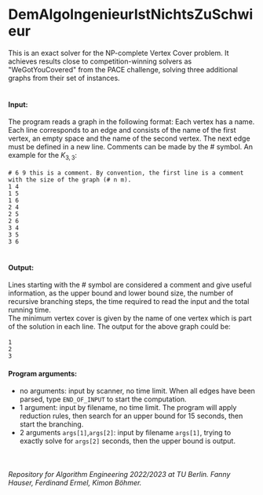 # DemAlgoIngenieurIstNichtsZuSchwieur


This is an exact solver for the NP-complete Vertex Cover problem. It achieves results close to competition-winning solvers as "WeGotYouCovered" from the PACE challenge, solving three additional graphs from their set of instances.</br></br>

#### Input:</br>

The program reads a graph in the following format: Each vertex has a name. Each line corresponds to an edge and consists of the name of the first vertex, an empty space and the name of the second vertex. The next edge must be defined in a new line. Comments can be made by the # symbol. An example for the $K_{3,3}$: </br></br>
`# 6 9 this is a comment. By convention, the first line is a comment with the size of the graph (# n m).`
</br>`1 4`
</br>`1 5`
</br>`1 6`
</br>`2 4`
</br>`2 5`
</br>`2 6`
</br>`3 4`
</br>`3 5`
</br>`3 6`</br></br>

#### Output:
Lines starting with the # symbol are considered a comment and give useful information, as the upper bound and lower bound size, the number of recursive branching steps, the time required to read the input and the total running time.</br>
The minimum vertex cover is given by the name of one vertex which is part of the solution in each line. The output for the above graph could be:</br>
</br>`1`</br>`2`</br>`3`

#### Program arguments:

* no arguments: input by scanner, no time limit. When all edges have been parsed, type `END_OF_INPUT` to start the computation.
* 1 argument: input by filename, no time limit. The program will apply reduction rules, then search for an upper bound for 15 seconds, then start the branching.
* 2 arguments `args[1]`,`args[2]`: input by filename `args[1]`, trying to exactly solve for `args[2]` seconds, then the upper bound is output.
</br>

###### Repository for Algorithm Engineering 2022/2023 at TU Berlin. Fanny Hauser, Ferdinand Ermel, Kimon Böhmer.

